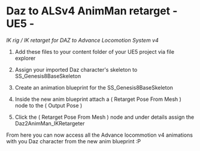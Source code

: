 # Daz to ALSv4 AnimMan retarget -  UE5  -

 *IK rig / IK retarget for DAZ to Advance Locomotion System v4*

1. Add these files to your content folder of your UE5 project via file explorer
 
2. Assign your imported Daz character's skeleton to  SS_Genesis8BaseSkeleton

3. Create an animation blueprint for the SS_Genesis8BaseSkeleton

4. Inside the new anim blueprint attach a ( Retarget Pose From Mesh ) node to the (  Output Pose )

5. Click the ( Retarget Pose From Mesh ) node and under details assign the Daz2AnimMan_IKRetargeter

From here you can now access all the Advance locommotion v4 animations with you Daz character from the new anim blueprint :P
